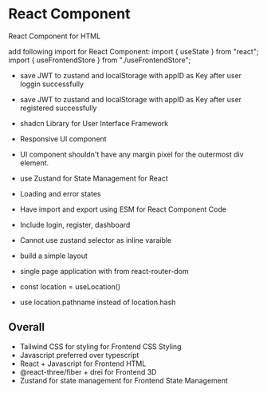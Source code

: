 # React Component

React Component for HTML

add following import for React Component:
import { useState } from "react";
import { useFrontendStore } from "./useFrontendStore";

- save JWT to zustand and localStorage with appID as Key after user loggin successfully
- save JWT to zustand and localStorage with appID as Key after user registered successfully

- shadcn Library for User Interface Framework
- Responsive UI component
- UI component shouldn't have any margin pixel for the outermost div element.
- use Zustand for State Management for React
- Loading and error states
- Have import and export using ESM for React Component Code
- Include login, register, dashboard

- Cannot use zustand selector as inline varaible
- build a simple layout
- single page application with <HashRouter> from react-router-dom
- const location = useLocation()  
- use location.pathname instead of location.hash

## Overall 

- Tailwind CSS for styling for Frontend CSS Styling
- Javascript preferred over typescript
- React + Javascript for Frontend HTML
- @react-three/fiber + drei for Frontend 3D
- Zustand for state management for Frontend State Management

